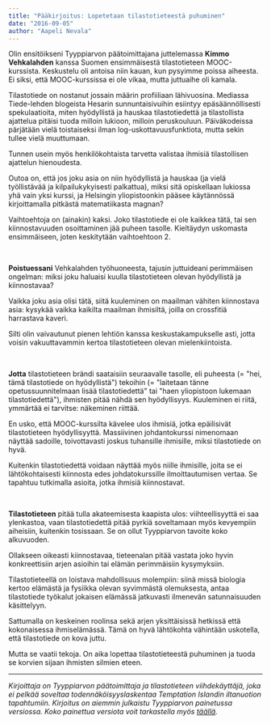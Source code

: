 ```yaml
---
title: "Pääkirjoitus: Lopetetaan tilastotieteestä puhuminen"
date: "2016-09-05"
author: "Aapeli Nevala"
---
```


Olin ensitöikseni Tyyppiarvon päätoimittajana juttelemassa **Kimmo Vehkalahden** kanssa Suomen ensimmäisestä tilastotieteen MOOC-kurssista. Keskustelu oli antoisa niin kauan, kun pysyimme poissa aiheesta. Ei siksi, että MOOC-kurssissa ei ole vikaa, mutta juttuaihe oli kamala.

Tilastotiede on nostanut jossain määrin profiiliaan lähivuosina. Mediassa Tiede-lehden blogeista Hesarin sunnuntaisivuihin esiintyy epäsäännöllisesti spekulaatioita, miten hyödyllistä ja hauskaa tilastotiedettä ja tilastollista ajattelua pitäisi tuoda milloin lukioon, milloin peruskouluun. Päiväkodeissa pärjätään vielä toistaiseksi ilman log-uskottavuusfunktiota, mutta sekin tullee vielä muuttumaan.

Tunnen usein myös henkilökohtaista tarvetta valistaa ihmisiä tilastollisen ajattelun hienoudesta.

Outoa on, että jos joku asia on niin hyödyllistä ja hauskaa (ja vielä työllistävää ja kilpailukykyisesti palkattua), miksi sitä opiskellaan lukiossa yhä vain yksi kurssi, ja Helsingin yliopistoonkin pääsee käytännössä kirjoittamalla pitkästä matematiikasta magnan?

Vaihtoehtoja on (ainakin) kaksi. Joko tilastotiede ei ole kaikkea tätä, tai sen kiinnostavuuden osoittaminen jää puheen tasolle. Kieltäydyn uskomasta ensimmäiseen, joten keskitytään vaihtoehtoon 2.

 

**Poistuessani** Vehkalahden työhuoneesta, tajusin juttuideani perimmäisen ongelman: miksi joku haluaisi kuulla tilastotieteen olevan hyödyllistä ja kiinnostavaa?

Vaikka joku asia olisi tätä, siitä kuuleminen on maailman vähiten kiinnostava asia: kysykää vaikka kaikilta maailman ihmisiltä, joilla on crossfitiä harrastava kaveri.

Silti olin vaivautunut pienen lehtiön kanssa keskustakampukselle asti, jotta voisin vakuuttavammin kertoa tilastotieteen olevan mielenkiintoista.

 

**Jotta** tilastotieteen brändi saataisiin seuraavalle tasolle, eli puheesta (= "hei, tämä tilastotiede on hyödyllistä") tekoihin (= "laitetaan tänne opetussuunnitelmaan lisää tilastotiedettä" tai "haen yliopistoon lukemaan tilastotiedettä"), ihmisten pitää nähdä sen hyödyllisyys. Kuuleminen ei riitä, ymmärtää ei tarvitse: näkeminen riittää.

En usko, että MOOC-kurssilta kävelee ulos ihmisiä, jotka epäilisivät tilastotieteen hyödyllisyyttä. Massiivinen johdantokurssi nimenomaan näyttää sadoille, toivottavasti joskus tuhansille ihmisille, miksi tilastotiede on hyvä.

Kuitenkin tilastotiedettä voidaan näyttää myös niille ihmisille, joita se ei lähtökohtaisesti kiinnosta edes johdatokurssille ilmoittautumisen vertaa. Se tapahtuu tutkimalla asioita, jotka ihmisiä kiinnostavat.

 

**Tilastotieteen** pitää tulla akateemisesta kaapista ulos: viihteellisyyttä ei saa ylenkastoa, vaan tilastotiedettä pitää pyrkiä soveltamaan myös kevyempiin aiheisiin, kuitenkin tosissaan. Se on ollut Tyyppiarvon tavoite koko alkuvuoden.

Ollakseen oikeasti kiinnostavaa, tieteenalan pitää vastata joko hyvin konkreettisiin arjen asioihin tai elämän perimmäisiin kysymyksiin.

Tilastotieteellä on loistava mahdollisuus molempiin: siinä missä biologia kertoo elämästä ja fysiikka olevan syvimmästä olemuksesta, antaa tilastotiede työkalut jokaisen elämässä jatkuvasti ilmenevän satunnaisuuden käsittelyyn.

Sattumalla on keskeinen roolinsa sekä arjen yksittäisissä hetkissä että kokonaisessa ihmiselämässä. Tämä on hyvä lähtökohta vähintään uskotella, että tilastotiede on kova juttu.

Mutta se vaatii tekoja. On aika lopettaa tilastotieteestä puhuminen ja tuoda se korvien sijaan ihmisten silmien eteen.

* * *

_Kirjoittaja on Tyyppiarvon päätoimittaja ja tilastotieteen viihdekäyttäjä, joka ei pelkää soveltaa todennäköisyyslaskentaa Temptation Islandin iltanuotion tapahtumiin. Kirjoitus on aiemmin julkaistu Tyyppiarvon painetussa versiossa. Koko painettua versiota voit tarkastella myös [täällä](https://issuu.com/tyyppiarvo/docs/tyyppiarvo_i_2016)._
